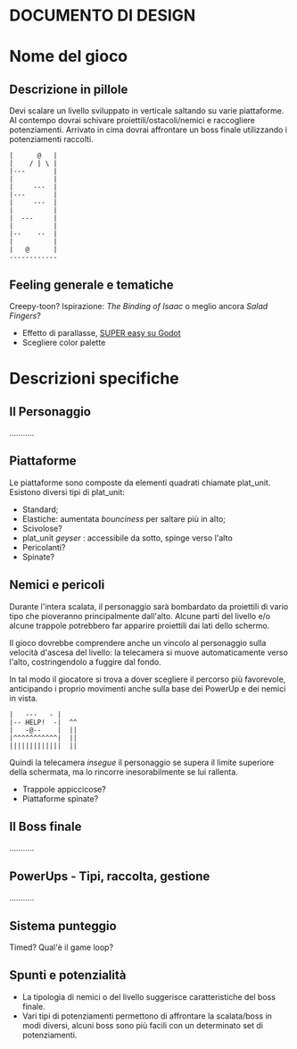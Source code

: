 # DOCUMENTO DI DESIGN
# Nome del gioco

## Descrizione in pillole
Devi scalare un livello sviluppato in verticale saltando su varie piattaforme.
Al contempo dovrai schivare proiettili/ostacoli/nemici e raccogliere potenziamenti.
Arrivato in cima dovrai affrontare un boss finale utilizzando i potenziamenti raccolti.

```
|      @   |
|    / | \ |
|---       |
|          |
|     ---  |
|---       |
|     ---  |
|          |
|  ---     |
|          |
|--    --  |
|          |
|   @      |
------------
```
## Feeling generale e tematiche
Creepy-toon? Ispirazione: _The Binding of Isaac_ o meglio ancora _Salad Fingers_?
- Effetto di parallasse, [SUPER easy su Godot](https://docs.godotengine.org/it/stable/classes/class_parallaxbackground.htm)
- Scegliere color palette

# Descrizioni specifiche

## Il Personaggio
...........

## Piattaforme
Le piattaforme sono composte da elementi quadrati chiamate plat_unit.
Esistono diversi tipi di plat_unit:
- Standard;
- Elastiche: aumentata _bounciness_ per saltare più in alto;
- Scivolose?
- plat_unit _geyser_ : accessibile da sotto, spinge verso l'alto
- Pericolanti?
- Spinate?

## Nemici e pericoli
Durante l'intera scalata, il personaggio sarà bombardato da proiettili di vario tipo che pioveranno principalmente dall'alto. Alcune parti del livello e/o alcune trappole potrebbero far apparire proiettili dai lati dello schermo.

Il gioco dovrebbe comprendere anche un vincolo al personaggio sulla velocità d'ascesa del livello: la telecamera si muove automaticamente verso l'alto, costringendolo a fuggire dal fondo.

In tal modo il giocatore si trova a dover scegliere il percorso più favorevole, anticipando i proprio movimenti anche sulla base dei PowerUp e dei nemici in vista.
```
|   ---   - |  
|-- HELP!  -|  ^^
|   -@--    |  ||
|^^^^^^^^^^^|  ||
|||||||||||||  ||
```
Quindi la telecamera _insegue_ il personaggio se supera il limite superiore della schermata, ma lo rincorre inesorabilmente se lui rallenta.

- Trappole appiccicose?
- Piattaforme spinate?

## Il Boss finale
...........

## PowerUps - Tipi, raccolta, gestione
...........

## Sistema punteggio
Timed? Qual'è il game loop?


## Spunti e potenzialità
- La tipologia di nemici o del livello suggerisce caratteristiche del boss finale.
- Vari tipi di potenziamenti permettono di affrontare la scalata/boss in modi diversi, alcuni boss sono più facili con un determinato set di potenziamenti.

